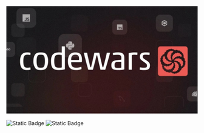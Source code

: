 <div id="header" align="center">
  <img src="https://github.com/Ellepfan/Codewars/blob/main/codewars.jpg" width="600"/>
</div>

![Static Badge](https://www.codewars.com/users/Ellepfan/badges/micro)
![Static Badge](https://www.codewars.com/users/Ellepfan/badges/small)
